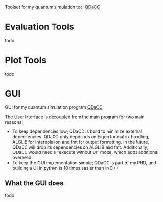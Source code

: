 Toolset for my quantum simulation tool [QDaCC](https://github.com/davidbauch/QDaCC)

# Evaluation Tools
todo

# Plot Tools
todo

# GUI
GUI for my quantum simulation program [QDaCC](https://github.com/davidbauch/QDaCC)

The User Interface is decoupled from the main program for two main reasons:
- To keep dependencies low; QDaCC is build to minimize external dependencies. QDaCC only depdends on Eigen for matrix handling, ALGLIB for interpolation and fmt for output formatting. In the future, QDaCC will drop its dependencies on ALGLIB and fmt. Additionally, QDaCC would need a "execute without UI" mode, which adds additional overhead.
- To keep the GUI implementation simple; QDaCC is part of my PHD, and building a UI in python is 10 times easier than in C++

## What the GUI does
todo
